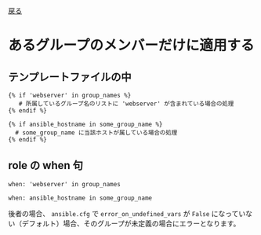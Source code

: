 [戻る](ansible-note)

# あるグループのメンバーだけに適用する

## テンプレートファイルの中

```
{% if 'webserver' in group_names %}
   # 所属しているグループ名のリストに 'webserver' が含まれている場合の処理
{% endif %}
```

```
{% if ansible_hostname in some_group_name %}
  # some_group_name に当該ホストが属している場合の処理
{% endif %}
```

## role の when 句

```
when: 'webserver' in group_names
```

```
when: ansible_hostname in some_group_name
```

後者の場合、 `ansible.cfg` で `error_on_undefined_vars` が `False` になっていない（デフォルト）場合、そのグループが未定義の場合にエラーとなります。
